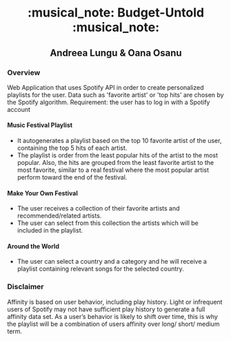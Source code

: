 <h1 align=center> :musical_note: Budget-Untold :musical_note: </h1>

<h2 align=center> Andreea Lungu & Oana Osanu </h2>

### Overview

Web Application that uses Spotify API in order to create personalized playlists for the user. 
Data such as 'favorite artist' or 'top hits' are chosen by the Spotify algorithm.
Requirement: the user has to log in with a Spotify account 

#### Music Festival Playlist 

- It autogenerates a playlist based on the top 10 favorite artist of the user, containing the top 5 hits of each artist.
- The playlist is order from the least popular hits of the artist to the most popular. Also, the hits are grouped from the least favorite artist to the most favorite, similar to a real festival where the most popular artist perform toward the end of the festival. 

#### Make Your Own Festival 

- The user receives a collection of their favorite artists and recommended/related artists.
- The user can select from this collection the artists which will be included in the playlist. 

#### Around the World

- The user can select a country and a category and he will receive a playlist containing relevant songs for the selected country. 

### Disclaimer

Affinity is based on user behavior, including play history. Light or infrequent users of Spotify may not have sufficient play history to generate a full affinity data set.
As a user’s behavior is likely to shift over time, this is why the playlist will be a combination of users affinity over long/ short/ medium term. 
